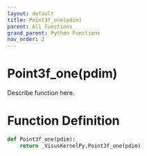 ```yaml
---
layout: default
title: Point3f_one(pdim)
parent: All Functions
grand_parent: Python Functions
nav_order: 2
---
```


# Point3f_one(pdim)

Describe function here.

# Function Definition

```python
def Point3f_one(pdim):
    return _VisusKernelPy.Point3f_one(pdim)
```